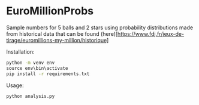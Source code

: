 # EuroMillionProbs

Sample numbers for 5 balls and 2 stars using probability distributions made from historical data that can be found (here)[https://www.fdj.fr/jeux-de-tirage/euromillions-my-million/historique]

Installation:
```bat
python -m venv env
source env\bin\activate
pip install -r requirements.txt
```

Usage:
```bat
python analysis.py
```

